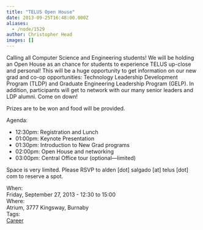 ```yaml
---
title: "TELUS Open House"
date: 2013-09-25T16:48:00.000Z
aliases:
  - /node/1529
author: Christopher Head
images: []
---
```


<div class="field field-name-body field-type-text-with-summary field-label-hidden"><div class="field-items"><div class="field-item even"><p>Calling all Computer Science and Engineering students! We will be holding an Open House as an chance for students to experience TELUS up-close and personal! This will be a huge opportunity to get information on our new grad and co-op opportunities: Technology Leadership Development Program (TLDP) and Graduate Engineering Leadership Program (GELP). In addition, participants will get to network with our many senior leaders and LDP alumni. Come on down!</p>
<p>Prizes are to be won and food will be provided.</p>
<p>Agenda:</p>
<ul>
<li>12:30pm: Registration and Lunch</li>
<li>01:00pm: Keynote Presentation</li>
<li>01:30pm: Introduction to New Grad programs</li>
<li>02:00pm: Open House and networking</li>
<li>03:00pm: Central Office tour (optional&#x2014;limited)</li>
</ul>
<p>Space is very limited. Please RSVP to alden [dot] salgado [at] telus [dot] com to reserve a spot.</p>
</div></div></div><div class="field field-name-field-dates field-type-datetime field-label-above"><div class="field-label">When:&#xA0;</div><div class="field-items"><div class="field-item even"><span class="date-display-single">Friday, September 27, 2013 - <span class="date-display-range"><span class="date-display-start">12:30</span> to <span class="date-display-end">15:00</span></span></span></div></div></div><div class="field field-name-field-location field-type-text field-label-above"><div class="field-label">Where:&#xA0;</div><div class="field-items"><div class="field-item even">Atrium, 3777 Kingsway, Burnaby</div></div></div>    <footer>
    <div class="field field-name-field-tags field-type-taxonomy-term-reference field-label-above"><div class="field-label">Tags:&#xA0;</div><div class="field-items"><div class="field-item even"><a href="/career">Career</a></div></div></div>      </footer>
